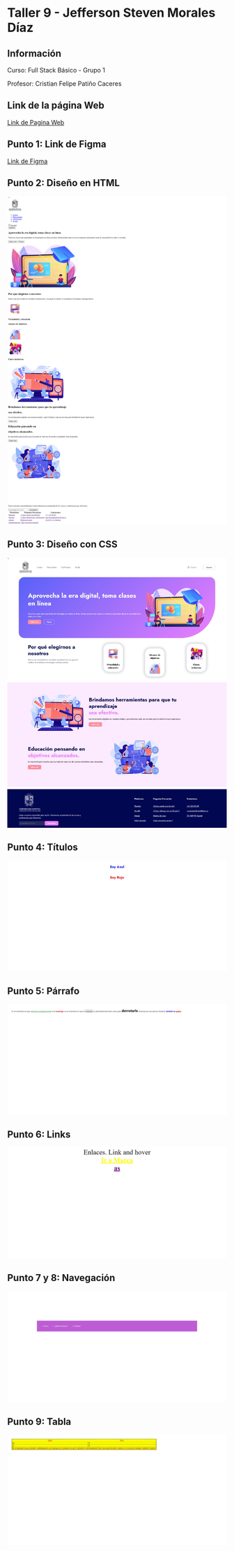 <h1>Taller 9 - Jefferson Steven Morales Díaz</h1>

<h2>Información</h2>
<p>Curso: Full Stack Básico - Grupo 1</p>
<p>Profesor: Cristian Felipe Patiño Caceres</p>
<h2>Link de la página Web</h2>
<a href="">Link de Pagina Web </a>



<h2>Punto 1: Link de Figma</h2>
<a href="https://www.figma.com/file/Y91ezO71b1I96rVYWAvMd5/Jefferson-Steven-Morales-D%C3%ADaz?type=design&node-id=0%3A1&mode=design&t=k86MOAni6foemsKl-1">Link de Figma</a>

<h2>Punto 2: Diseño en HTML</h2>
<img src="./public/images/punto-2.png" alt="punto 2">

<h2>Punto 3: Diseño con CSS</h2>
<img src="./public/images/punto-3.jpeg" alt="punto 3">

<h2>Punto 4: Títulos</h2>
<img src="./public/images/punto-4.jpeg" alt="punto 4">

<h2>Punto 5: Párrafo</h2>
<img src="./public/images/punto-5.jpeg" alt="punto 5">

<h2>Punto 6: Links</h2>
<img src="./public/images/punto-6.jpeg" alt="punto 6">

<h2>Punto 7 y 8: Navegación</h2>
<img src="./public/images/punto-7-8.jpeg" alt="punto 7-8">

<h2>Punto 9: Tabla</h2>
<img src="./public/images/punto-9.jpeg" alt="punto 9">